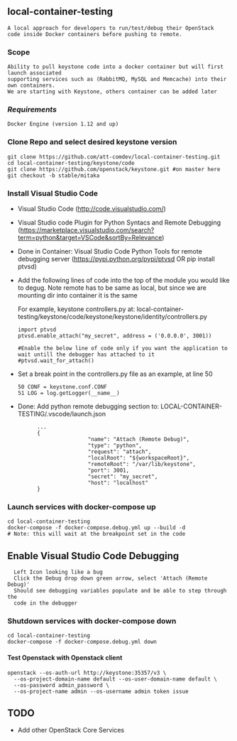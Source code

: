 ## local-container-testing
```
A local approach for developers to run/test/debug their OpenStack 
code inside Docker containers before pushing to remote. 
```

### Scope
```
Ability to pull keystone code into a docker container but will first launch associated 
supporting services such as (RabbitMQ, MySQL and Memcache) into their own containers.  
We are starting with Keystone, others container can be added later
```

### *Requirements*
```
Docker Engine (version 1.12 and up)
```

### Clone Repo and select desired keystone version
```
git clone https://github.com/att-comdev/local-container-testing.git
cd local-container-testing/keystone/code
git clone https://github.com/openstack/keystone.git #on master here
git checkout -b stable/mitaka
```

### Install Visual Studio Code
- Visual Studio Code (http://code.visualstudio.com/)
- Visual Studio code Plugin for Python Syntacs and Remote Debugging (https://marketplace.visualstudio.com/search?term=python&target=VSCode&sortBy=Relevance)
- Done in Container: Visual Studio Code Python Tools for remote debugging server (https://pypi.python.org/pypi/ptvsd OR pip install ptvsd)
- Add the following lines of code into the top of the module you would like to degug. Note remote has to be same as local, but since we are mounting dir into container it is the same

  For example, keystone controllers.py at: 
  local-container-testing/keystone/code/keystone/keystone/identity/controllers.py
    ```
    import ptvsd
    ptvsd.enable_attach("my_secret", address = ('0.0.0.0', 3001))

    #Enable the below line of code only if you want the application to wait untill the debugger has attached to it
    #ptvsd.wait_for_attach()
    ```
- Set a break point in the controllers.py file as an example, at line 50
    ```
    50 CONF = keystone.conf.CONF
    51 LOG = log.getLogger(__name__)
    ```
- Done: Add python remote debugging section to: LOCAL-CONTAINER-TESTING/.vscode/launch.json
    ```       
          ...        
          {
                          "name": "Attach (Remote Debug)",
                          "type": "python",
                          "request": "attach",
                          "localRoot": "${workspaceRoot}",
                          "remoteRoot": "/var/lib/keystone",
                          "port": 3001,
                          "secret": "my_secret",
                          "host": "localhost"
          }
    ```

### Launch services with docker-compose up
```
cd local-container-testing
docker-compose -f docker-compose.debug.yml up --build -d
# Note: this will wait at the breakpoint set in the code
```

## Enable Visual Studio Code Debugging 
```
  Left Icon looking like a bug
  Click the Debug drop down green arrow, select 'Attach (Remote Debug)'
  Should see debugging variables populate and be able to step through the 
  code in the debugger
```


### Shutdown services with docker-compose down
```
cd local-container-testing
docker-compose -f docker-compose.debug.yml down
```


#### Test Openstack with Openstack client
```
openstack --os-auth-url http://keystone:35357/v3 \
  --os-project-domain-name default --os-user-domain-name default \
  --os-password admin_password \
  --os-project-name admin --os-username admin token issue
```


## TODO

* Add other OpenStack Core Services
